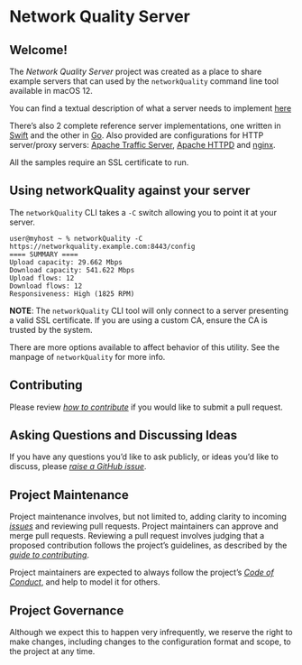 
# Network Quality Server

## Welcome!
The _Network Quality Server_ project was created as a place to share example servers that can used by the `networkQuality` command line tool available in macOS 12.

You can find a textual description of what a server needs to implement [here](SERVER_SPEC.md)

There’s also 2 complete reference server implementations, one written in [Swift](swift/README.md) and the other in [Go](go/README.md).  Also provided are configurations for HTTP server/proxy servers: [Apache Traffic Server](trafficserver/README.md), [Apache HTTPD](httpd/README.md) and [nginx](nginx/README.md).

All the samples require an SSL certificate to run.

## Using networkQuality against your server
The `networkQuality` CLI takes a `-C` switch allowing you to point it at your server.

```
user@myhost ~ % networkQuality -C https://networkquality.example.com:8443/config
==== SUMMARY ====
Upload capacity: 29.662 Mbps
Download capacity: 541.622 Mbps
Upload flows: 12
Download flows: 12
Responsiveness: High (1825 RPM)
```

**NOTE**: The `networkQuality` CLI tool will only connect to a server presenting a valid SSL certificate. If you are using a custom CA, ensure the CA is trusted by the system.

There are more options available to affect behavior of this utility. See the manpage of `networkQuality` for more info.

## Contributing
Please review [_how to contribute_](CONTRIBUTING.md) if you would like to submit a pull request.

## Asking Questions and Discussing Ideas
If you have any questions you’d like to ask publicly, or ideas you’d like to discuss, please [_raise a GitHub issue_](https://github.com/network-quality/server/issues).
##
## Project Maintenance
Project maintenance involves, but not limited to, adding clarity to incoming [_issues_](https://github.com/network-quality/server/issues) and reviewing pull requests. Project maintainers can approve and merge pull requests. Reviewing a pull request involves judging that a proposed contribution follows the project’s guidelines, as described by the [_guide to contributing_](CONTRIBUTING.md).

Project maintainers are expected to always follow the project’s [_Code of Conduct_](CODE_OF_CONDUCT.md), and help to model it for others.

## Project Governance
Although we expect this to happen very infrequently, we reserve the right to make changes, including changes to the configuration format and scope, to the project at any time.

